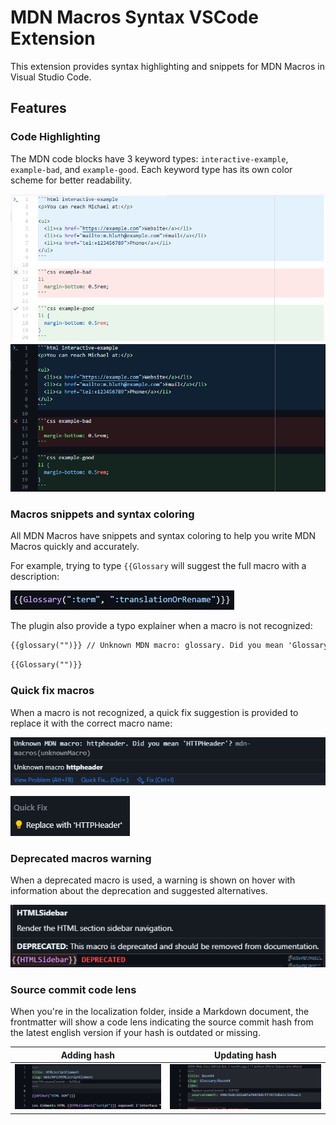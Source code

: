 # MDN Macros Syntax VSCode Extension

This extension provides syntax highlighting and snippets for MDN Macros in Visual Studio Code.

## Features

### Code Highlighting

The MDN code blocks have 3 keyword types: `interactive-example`, `example-bad`, and `example-good`. Each keyword type has its own color scheme for better readability.

![Code Highlighting in light theme](./docs/images/block-code-colors-light.png)
![Code Highlighting in dark theme](./docs/images/block-code-colors-dark.png)

### Macros snippets and syntax coloring

All MDN Macros have snippets and syntax coloring to help you write MDN Macros quickly and accurately.

For example, trying to type `{{Glossary` will suggest the full macro with a description:

![Example of Glossary completion](./docs/images/macros-completions-glossary-example.png)

The plugin also provide a typo explainer when a macro is not recognized:

```md example-bad
{{glossary("")}} // Unknown MDN macro: glossary. Did you mean 'Glossary'? `mdn-macros(unknownMacro)`
```

```md example-good
{{Glossary("")}}
```

### Quick fix macros

When a macro is not recognized, a quick fix suggestion is provided to replace it with the correct macro name:

![The error message on the hover tooltip](./docs/images/macros-quick-fix-error-example.png)

![The quick fix suggestion menu when you click on the "Quick Fix" lightbulb](./docs/images/macros-quick-fix-menu-example.png)

### Deprecated macros warning

When a deprecated macro is used, a warning is shown on hover with information about the deprecation and suggested alternatives.

![The deprecation warning on the hover tooltip](./docs/images/macros-deprecated-warning-example.png)

### Source commit code lens

When you're in the localization folder, inside a Markdown document, the frontmatter will show a code lens indicating the source commit hash from the latest english version if your hash is outdated or missing.

| Adding hash                                         | Updating hash                                         |
| --------------------------------------------------- | ----------------------------------------------------- |
| ![Example of adding hash](./docs/images/adding-sourceCommit.gif) | ![Example of updating hash](./docs/images/updating-sourceCommit.gif) |
